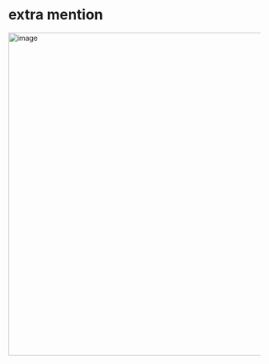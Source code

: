 # extra mention 
<img width="646" alt="image" src="https://github.com/user-attachments/assets/fff5aecd-32fb-4fd9-8e49-9839c0eaad60">
